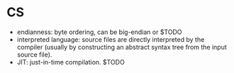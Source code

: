 # CS

- endianness: byte ordering, can be big-endian or $TODO
- interpreted language: source files are directly interpreted by the compiler (usually by constructing an abstract syntax tree from the input source file).
- JIT: just-in-time compilation. $TODO